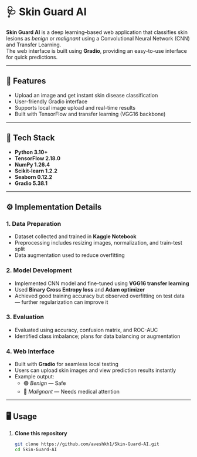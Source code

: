 # 🩺 Skin Guard AI  

**Skin Guard AI** is a deep learning–based web application that classifies skin lesions as *benign* or *malignant* using a Convolutional Neural Network (CNN) and Transfer Learning.  
The web interface is built using **Gradio**, providing an easy-to-use interface for quick predictions.

---

## 🚀 Features
- Upload an image and get instant skin disease classification  
- User-friendly Gradio interface  
- Supports local image upload and real-time results  
- Built with TensorFlow and transfer learning (VGG16 backbone)  

---

## 🧠 Tech Stack
- **Python 3.10+**
- **TensorFlow 2.18.0**
- **NumPy 1.26.4**
- **Scikit-learn 1.2.2**
- **Seaborn 0.12.2**
- **Gradio 5.38.1**

---

## ⚙️ Implementation Details

### 1. **Data Preparation**
- Dataset collected and trained in **Kaggle Notebook**  
- Preprocessing includes resizing images, normalization, and train-test split  
- Data augmentation used to reduce overfitting  

### 2. **Model Development**
- Implemented CNN model and fine-tuned using **VGG16 transfer learning**  
- Used **Binary Cross Entropy loss** and **Adam optimizer**  
- Achieved good training accuracy but observed overfitting on test data — further regularization can improve it  

### 3. **Evaluation**
- Evaluated using accuracy, confusion matrix, and ROC-AUC  
- Identified class imbalance; plans for data balancing or augmentation  

### 4. **Web Interface**
- Built with **Gradio** for seamless local testing  
- Users can upload skin images and view prediction results instantly  
- Example output:  
  - 🟢 *Benign* — Safe  
  - 🔴 *Malignant* — Needs medical attention  

---

## 🖥️ Usage

1. **Clone this repository**
   ```bash
   git clone https://github.com/aveshkh1/Skin-Guard-AI.git
   cd Skin-Guard-AI
